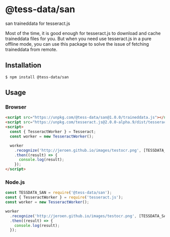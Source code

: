 # @tess-data/san

san traineddata for tesseract.js

Most of the time, it is good enough for tesseract.js to download and cache traineddata files for you.
But when you need use tesseract.js in a pure offline mode, you can use this package to solve the issue of fetching traineddata from remote.

## Installation

```
$ npm install @tess-data/san
```

## Usage

### Browser

```html
<script src="https://unpkg.com/@tess-data/san@1.0.0/traineddata.js"></script>
<script src="https://unpkg.com/tesseract.js@2.0.0-alpha.9/dist/tesseract.min.js"></script>
<script>
  const { TesseractWorker } = Tesseract;
  const worker = new TesseractWorker();

  worker
    .recognize('http://jeroen.github.io/images/testocr.png', [TESSDATA_SAN])
    .then((result) => {
      console.log(result);
    });
</script>
```

### Node.js

```javascript
const TESSDATA_SAN = require('@tess-data/san');
const { TesseractWorker } = require('tesseract.js');
const worker = new TesseractWorker();

worker
  .recognize('http://jeroen.github.io/images/testocr.png', [TESSDATA_SAN])
  .then((result) => {
    console.log(result);
  });
```
